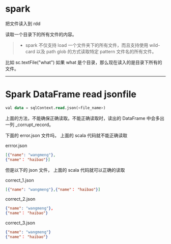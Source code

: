 # spark

把文件读入到 rdd

读取一个目录下的所有文件的内容。
> - spark 不仅支持 load 一个文件夹下的所有文件，而且支持使用 wild-card 以及 path glob 的方式读取特定 pattern 文件名的所有文件。

比如 sc.textFile("what")
如果 what 是个目录，那么现在读入的是目录下所有的文件。


---

# Spark DataFrame read  jsonfile

```sql
val data = sqlContext.read.json(<file_name>)
```

上面的方法，不能确保正确读取。不能正确读取时，读出的 DataFrame 中会多出一列 _corrupt_record。

下面的 error.json 文件吗， 上面的 scala 代码就不能正确读取

errror.json
```json
[{"name": "wangmeng"},
{"name"： "haibao"}]
```

但是以下的 json 文件， 上面的 scala 代码就可以正确的读取

correct_1.json

```json
[{"name": "wangmeng"},{"name"： "haibao"}]
```

correct_2.json

```json
{"name": "wangmeng"},
{"name"： "haibao"}
```

correct_3.json

```json
{"name": "wangmeng"}
{"name"： "haibao"}
```
